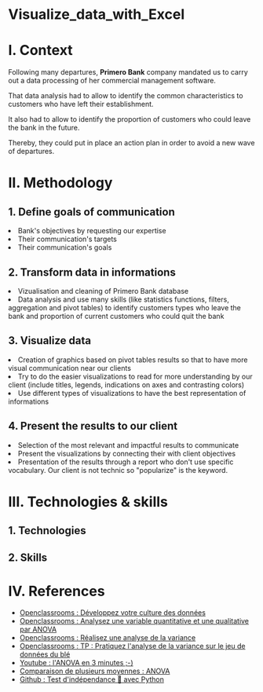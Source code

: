# Visualize_data_with_Excel

<h1>I. Context</h1>

Following many departures, **Primero Bank** company mandated us to carry out a data processing of her commercial management software.

That data analysis had to allow to identify the common characteristics to customers who have left their establishment.

It also had to allow to identify the proportion of customers who could leave the bank in the future.

Thereby, they could put in place an action plan in order to avoid a new wave of departures.

<h1>II. Methodology</h1>

  <h2>1. Define goals of communication</h2>
    <li>Bank's objectives by requesting our expertise</li>
    <li>Their communication's targets</li>
    <li>Their communication's goals</li>

  <h2>2. Transform data in informations</h2>
    <li>Vizualisation and cleaning of Primero Bank database</li>
    <li>Data analysis and use many skills (like statistics functions, filters, aggregation and pivot tables) to identify customers types who leave the bank and proportion of current customers who could quit the bank</li>

  <h2>3. Visualize data</h2>
    <li>Creation of graphics based on pivot tables results so that to have more visual communication near our clients</li>
    <li>Try to do the easier visualizations to read for more understanding by our client (include titles, legends, indications on axes and contrasting colors)</li>
    <li>Use different types of visualizations to have the best representation of informations</li>

  <h2>4. Present the results to our client</h2>
    <li>Selection of the most relevant and impactful results to communicate</li>
    <li>Present the visualizations by connecting their with client objectives</li>
    <li>Presentation of the results through a report who don't use specific vocabulary. Our client is not technic so "popularize" is the keyword. </li>

<h1>III. Technologies & skills</h1>

   <h2>1. Technologies</h2>

   <h2>2. Skills</h2>

<h1>IV. References</h1>

  - [Openclassrooms : Développez votre culture des données](https://openclassrooms.com/fr/courses/7869811-developpez-votre-culture-des-donnees)
- [Openclassrooms : Analysez une variable quantitative et une qualitative par ANOVA](https://openclassrooms.com/fr/courses/4525266-decrivez-et-nettoyez-votre-jeu-de-donnees/4774896-analysez-une-variable-quantitative-et-une-qualitative-par-anova)
- [Openclassrooms : Réalisez une analyse de la variance](https://openclassrooms.com/fr/courses/4525326-realisez-des-modelisations-de-donnees-performantes/5754155-realisez-une-analyse-de-la-variance)
- [Openclassrooms : TP : Pratiquez l'analyse de la variance sur le jeu de données du blé](https://openclassrooms.com/fr/courses/4525326-realisez-des-modelisations-de-donnees-performantes/5754157-tp-pratiquez-lanalyse-de-la-variance-sur-le-jeu-de-donnees-du-ble)
- [Youtube : l'ANOVA en 3 minutes ;-)](https://www.youtube.com/watch?v=lITNHx2z5FE&t=8s)
- [Comparaison de plusieurs moyennes : ANOVA](https://www.youtube.com/watch?v=r4SaFaA0uxk)
- [Github : Test d'indépendance 🎲 avec Python](https://asardell.github.io/statistique-python/)
